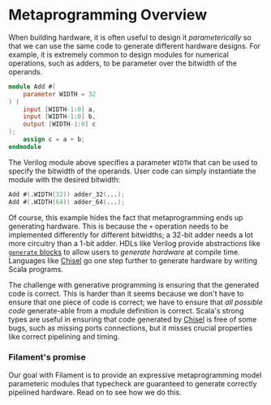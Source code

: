 # Metaprogramming Overview

When building hardware, it is often useful to design it *parameterically* so that we can use the same code to generate different hardware designs.
For example, it is extremely common to design modules for numerical operations, such as adders, to be parameter over the bitwidth of the operands.

```verilog
module Add #(
    parameter WIDTH = 32
) (
    input [WIDTH-1:0] a,
    input [WIDTH-1:0] b,
    output [WIDTH-1:0] c
);
    assign c = a + b;
endmodule
```

The Verilog module above specifies a parameter `WIDTH` that can be used to specify the bitwidth of the operands.
User code can simply instantiate the module with the desired bitwidth:

```verilog
Add #(.WIDTH(32)) adder_32(...);
Add #(.WIDTH(64)) adder_64(...);
```

Of course, this example hides the fact that metaprogramming ends up generating hardware.
This is because the `+` operation needs to be implemented differently for different bitwidths; a 32-bit adder needs a lot more circuitry than a 1-bit adder.
HDLs like Verilog provide abstractions like [`generate` blocks][verilog-generate] to allow users to *generate hardware* at compile time.
Languages like [Chisel][] go one step further to generate hardware by writing Scala programs.

The challenge with generative programming is ensuring that the generated code is correct.
This is harder than it seems because we don't have to ensure that one piece of code is correct; we have to ensure that *all possible code* generate-able from a module definition is correct.
Scala's strong types are useful in ensuring that code generated by [Chisel][] is free of some bugs, such as missing ports connections, but it misses crucial properties like correct pipelining and timing.

### Filament's promise
Our goal with Filament is to provide an expressive metaprogramming model parameteric modules that typecheck are guaranteed to generate correctly pipelined hardware.
Read on to see how we do this.

[verilog-generate]: https://www.chipverify.com/verilog/verilog-generate-block
[chisel]: https://www.chisel-lang.org/